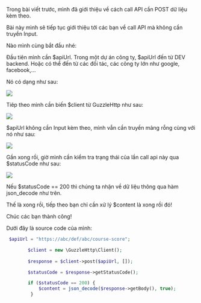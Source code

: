 Trong bài viết trước, mình đã giới thiệu về cách call API cần POST dữ liệu kèm theo.

Bài này mình sẽ tiếp tục giới thiệu tới các bạn về call API mà không cần truyền Input.

Nào mình cùng bắt đầu nhé:

Đầu tiên mình cần $apiUrl. Trong một dự án công ty, $apiUrl đến từ DEV backend. Hoặc có thể đến từ các đối tác, các công ty lớn như google, facebook,...

Nó có dạng như sau:

![](https://images.viblo.asia/967d9381-58dc-403e-8e99-2f48288d6a3d.jpg)


Tiêp theo mình cần biến $client từ GuzzleHttp như sau:

![](https://images.viblo.asia/ab489d9c-18c3-4e1b-880d-9f1c52fb786c.jpg)


 $apiUrl không cần Input kèm theo, mình vẫn cần truyền mảng rỗng cùng với nó như sau:
 
 ![](https://images.viblo.asia/39bff582-203b-433b-a34d-fa6098ff0729.jpg)


Gần xong rồi, giờ mình cần kiểm tra trạng thái của lần call api này qua $statusCode như sau:

![](https://images.viblo.asia/1f9a7627-f4b2-48e8-a228-a121a13a26b9.jpg)


Nếu $statusCode == 200 thì chúng ta nhận về dữ liệu thông qua hàm json_decode như trên.

Thế là xong rồi, tiếp theo bạn chỉ cần xử lý $content là xong rồi đó!

Chúc các bạn thành công!

Dưới đây là source code của mình:
```php
 $apiUrl = "https://abc/def/abc/course-score";

        $client = new \GuzzleHttp\Client();
        
        $response = $client->post($apiUrl, []);

        $statusCode = $response->getStatusCode();       

        if ($statusCode == 200) {   
            $content = json_decode($response->getBody(), true);
         }
```